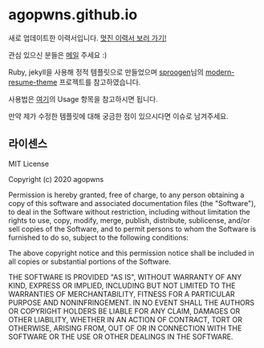 # agopwns.github.io
새로 업데이트한 이력서입니다. [멋진 이력서 보러 가기!](https://agopwns.github.io/)  
  
관심 있으신 분들은 [메일](agopwns@gmail.com) 주세요 :)  
  
Ruby, jekyll을 사용해 정적 템플릿으로 만들었으며
[sproogen](https://github.com/sproogen)님의 [modern-resume-theme](https://github.com/sproogen/modern-resume-theme) 프로젝트를 참고하였습니다.
  
사용법은 [여기](https://github.com/sproogen/modern-resume-theme)의 Usage 항목을 참고하시면 됩니다.

만약 제가 수정한 템플릿에 대해 궁금한 점이 있으시다면 이슈로 남겨주세요.

## 라이센스
MIT License  
  
Copyright (c) 2020 agopwns  
  
Permission is hereby granted, free of charge, to any person obtaining a copy
of this software and associated documentation files (the "Software"), to deal
in the Software without restriction, including without limitation the rights
to use, copy, modify, merge, publish, distribute, sublicense, and/or sell
copies of the Software, and to permit persons to whom the Software is
furnished to do so, subject to the following conditions:  
  
The above copyright notice and this permission notice shall be included in all
copies or substantial portions of the Software.  
  
THE SOFTWARE IS PROVIDED "AS IS", WITHOUT WARRANTY OF ANY KIND, EXPRESS OR
IMPLIED, INCLUDING BUT NOT LIMITED TO THE WARRANTIES OF MERCHANTABILITY,
FITNESS FOR A PARTICULAR PURPOSE AND NONINFRINGEMENT. IN NO EVENT SHALL THE
AUTHORS OR COPYRIGHT HOLDERS BE LIABLE FOR ANY CLAIM, DAMAGES OR OTHER
LIABILITY, WHETHER IN AN ACTION OF CONTRACT, TORT OR OTHERWISE, ARISING FROM,
OUT OF OR IN CONNECTION WITH THE SOFTWARE OR THE USE OR OTHER DEALINGS IN THE
SOFTWARE.  
